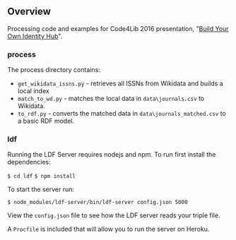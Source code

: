 
## Overview

Processing code and examples for Code4Lib 2016 presentation, "[Build Your Own Identity Hub](http://2016.code4lib.org/Build-your-own-identity-hub)".


### process

The process directory contains:

* `get_wikidata_issns.py` - retrieves all ISSNs from Wikidata and builds a local index
* `match_to_wd.py` - matches the local data in `data\journals.csv` to Wikidata.
* `to_rdf.py` - converts the matched data in `data\journals_matched.csv` to a basic RDF model.

### ldf

Running the LDF Server requires nodejs and npm. To run first install the dependencies:

`$ cd ldf`
`$ npm install`

To start the server run:

`$ node_modules/ldf-server/bin/ldf-server config.json 5000`

View the `config.json` file to see how the LDF server reads your triple file.

A `Procfile` is included that will allow you to run the server on Heroku.

